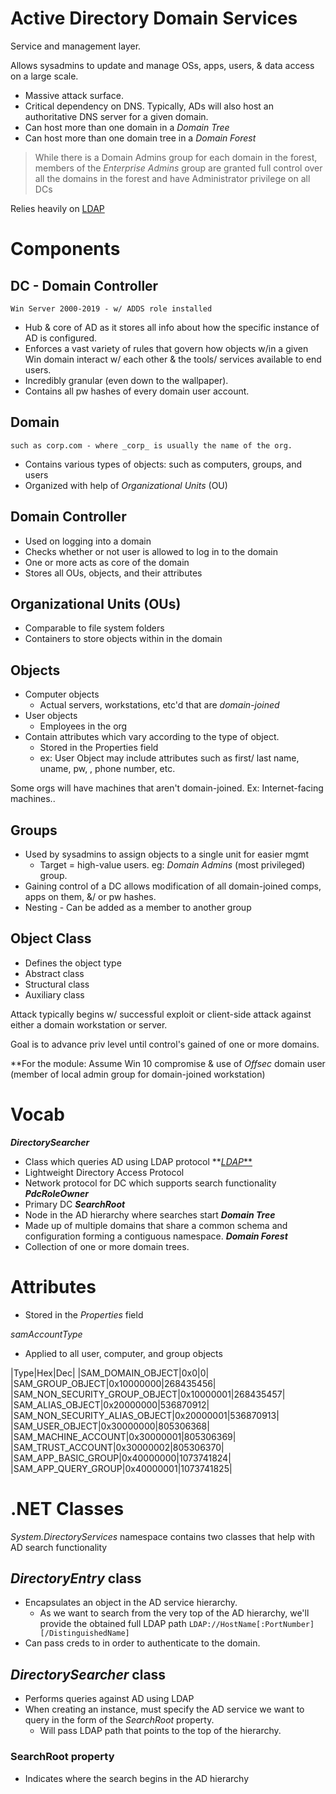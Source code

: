 
# Active Directory Domain Services  
  
Service and management layer.

Allows sysadmins to update and manage OSs, apps, users, & data access on a large scale.
- Massive attack surface.
- Critical dependency on DNS. Typically, ADs will also host an authoritative DNS server for a given domain.
- Can host more than one domain in a *Domain Tree*
- Can host more than one domain tree in a *Domain Forest*
  
>While there is a Domain Admins group for each domain in the forest,
>members of the _Enterprise Admins_ group are granted full control over all the domains in the forest
>and have Administrator privilege on all DCs


Relies heavily on [LDAP](LDAP.md)

  
# Components
## DC - Domain Controller
	Win Server 2000-2019 - w/ ADDS role installed  
- Hub & core of AD as it stores all info about how the specific instance of AD is configured.  
- Enforces a vast variety of rules that govern how objects w/in a given Win domain interact w/ each other & the tools/ services available to end users.  
- Incredibly granular (even down to the wallpaper).
- Contains all pw hashes of every domain user account.
  
## Domain
	such as corp.com - where _corp_ is usually the name of the org.  
- Contains various types of objects:  such as computers, groups, and users  
- Organized with help of _Organizational Units_ (OU)

## Domain Controller
- Used on logging into a domain
- Checks whether or not user is allowed to log in to the domain
- One or more acts as core of the domain
- Stores all OUs, objects, and their attributes

## Organizational Units (OUs)
- Comparable to file system folders
- Containers to store objects within in the domain
  
## Objects
- Computer objects
	- Actual servers, workstations, etc'd that are _domain-joined_  
- User objects
	- Employees in the org
- Contain attributes which vary according to the type of object.
	- Stored in the Properties field
	- ex: User Object may include attributes such as first/ last name, uname, pw, , phone number, etc.
  
Some orgs will have machines that aren't domain-joined. Ex: Internet-facing machines..  

## Groups
- Used by sysadmins to assign objects to a single unit for easier mgmt
	- Target = high-value users. eg: _Domain Admins_ (most privileged) group. 
- Gaining control of a DC allows modification of all domain-joined comps, apps on them, &/ or pw hashes.
- Nesting - Can be added as a member to another group

## Object Class
- Defines the object type
- Abstract class
- Structural class
- Auxiliary class

Attack typically begins w/ successful exploit or client-side attack against either a domain workstation or server.

Goal is to advance priv level until control's gained of one or more domains.  
  
  
\*\*For the module: Assume Win 10 compromise & use of _Offsec_ domain user (member of local admin group for domain-joined workstation)

# Vocab

***DirectorySearcher***
- Class which queries AD using LDAP protocol
**[*LDAP***](ldap.md)
- Lightweight Directory Access Protocol
- Network protocol for DC which supports search functionality
***PdcRoleOwner***
- Primary DC
***SearchRoot***
- Node in the AD hierarchy where searches start
***Domain Tree***
- Made up of multiple domains that share a common schema and configuration forming a contiguous namespace.
***Domain Forest***
- Collection of one or more domain trees.

# Attributes
- Stored in the *Properties* field  


*samAccountType*
- Applied to all user, computer, and group objects


|Type|Hex|Dec| 
|SAM_DOMAIN_OBJECT|0x0|0|
|SAM_GROUP_OBJECT|0x10000000|268435456|
|SAM_NON_SECURITY_GROUP_OBJECT|0x10000001|268435457|
|SAM_ALIAS_OBJECT|0x20000000|536870912|
|SAM_NON_SECURITY_ALIAS_OBJECT|0x20000001|536870913|
|SAM_USER_OBJECT|0x30000000|805306368|
|SAM_MACHINE_ACCOUNT|0x30000001|805306369|
|SAM_TRUST_ACCOUNT|0x30000002|805306370|
|SAM_APP_BASIC_GROUP|0x40000000|1073741824|
|SAM_APP_QUERY_GROUP|0x40000001|1073741825|



# .NET Classes


_System.DirectoryServices_ namespace contains two classes that help with AD search functionality

## _DirectoryEntry_ class
- Encapsulates an object in the AD service hierarchy.
	- As we want to search from the very top of the AD hierarchy, we'll provide the obtained full LDAP path `LDAP://HostName[:PortNumber][/DistinguishedName]`
- Can pass creds to in order to authenticate to the domain.


## _DirectorySearcher_ class
- Performs queries against AD using LDAP
- When creating an instance, must specify the AD service we want to query in the form of the _SearchRoot_ property.
	- Will pass LDAP path that points to the top of the hierarchy.



### SearchRoot property
- Indicates where the search begins in the AD hierarchy
